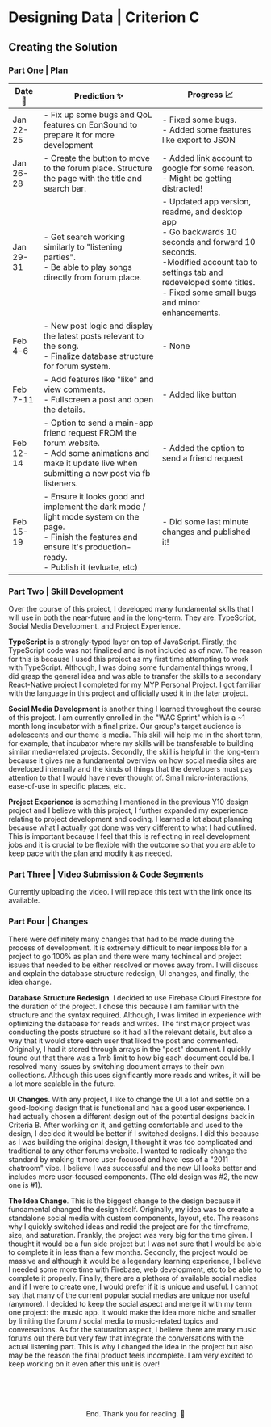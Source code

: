 # Designing Data | Criterion C
## Creating the Solution
### Part One | Plan

| Date 📅| Prediction ✨ | Progress 📈 |
| - | - | - |
| Jan 22-25 | - Fix up some bugs and QoL features on EonSound to prepare it for more development | - Fixed some bugs. <br> - Added some features like export to JSON|
| Jan 26-28 | - Create the button to move to the forum place. Structure the page with the title and search bar. | - Added link account to google for some reason. <br> - Might be getting distracted! |
| Jan 29-31 | - Get search working similarly to "listening parties". <br>- Be able to play songs directly from forum place. | - Updated app version, readme, and desktop app <br>- Go backwards 10 seconds and forward 10 seconds.<br>-Modified account tab to settings tab and redeveloped some titles.<br>- Fixed some small bugs and minor enhancements. | Feb 1-3 | - Handle forum section where opening a song would change the UI drastically.<br>- Create new post button | |
| Feb 4-6 | - New post logic and display the latest posts relevant to the song. <br> - Finalize database structure for forum system. | - None|
| Feb 7-11 | - Add features like "like" and view comments.<br>- Fullscreen a post and open the details. | - Added like button |
| Feb 12-14 | - Option to send a main-app friend request FROM the forum website. <br>- Add some animations and make it update live when submitting a new post via fb listeners. |  - Added the option to send a friend request |
| Feb 15-19 | - Ensure it looks good and implement the dark mode / light mode system on the page.<br>-  Finish the features and ensure it's production-ready. <br>- Publish it (evluate, etc)|  - Did some last minute changes and published it!  |

### Part Two | Skill Development

Over the course of this project, I developed many fundamental skills that I will use in both the near-future and in the long-term. They are: TypeScript, Social Media Development, and Project Experience. 

<b>TypeScript</b> is a strongly-typed layer on top of JavaScript. Firstly, the TypeScript code was not finalized and is not included as of now. The reason for this is because I used this project as my first time attempting to work with TypeScript. Although, I was doing some fundamental things wrong, I did grasp the general idea and was able to transfer the skills to a secondary React-Native project I completed for my MYP Personal Project. I got familiar with the language in this project and officially used it in the later project.  

<b>Social Media Development</b> is another thing I learned throughout the course of this project. I am currently enrolled in the "WAC Sprint" which is a ~1 month long incubator with a final prize. Our group's target audience is adolescents and our theme is media. This skill will help me in the short term, for example, that incubator where my skills will be transferable to building similar media-related projects. Secondly, the skill is helpful in the long-term because it gives me a fundamental overview on how social media sites are developed internally and the kinds of things that the developers must pay attention to that I would have never thought of. Small micro-interactions, ease-of-use in specific places, etc.

<b>Project Experience</b> is something I mentioned in the previous Y10 design project and I believe with this project, I further expanded my experience relating to project development and coding. I learned a lot about planning because what I actually got done was very different to what I had outlined. This is important because I feel that this is reflecting in real development jobs and it is crucial to be flexible with the outcome so that you are able to keep pace with the plan and modify it as needed. 

### Part Three | Video Submission & Code Segments
Currently uploading the video. I will replace this text with the link once its available.

### Part Four | Changes
There were definitely many changes that had to be made during the process of development. It is extremely difficult to near impossible for a project to go 100% as plan and there were many techincal and project issues that needed to be either resolved or moves away from. I will discuss and explain the database structure redesign, UI changes, and finally, the idea change. 

<b>Database Structure Redesign</b>. I decided to use Firebase Cloud Firestore for the duration of the project. I chose this because I am familiar with the structure and the syntax required. Although, I was limited in experience with optimizing the database for reads and writes. The first major project was conducting the posts structure so it had all the relevant details, but also a way that it would store each user that liked the post and commented. Originally, I had it stored through arrays in the "post" document. I quickly found out that there was a 1mb limit to how big each document could be. I resolved many issues by switching document arrays to their own collections. Although this uses significantly more reads and writes, it will be a lot more scalable in the future. 

<b>UI Changes</b>. With any project, I like to change the UI a lot and settle on a good-looking design that is functional and has a good user experience. I had actually chosen a different design out of the potential designs back in Criteria B. After working on it, and getting comfortable and used to the design, I decided it would be better if I switched designs. I did this because as I was building the original design, I thought it was too complicated and traditional to any other forums website. I wanted to radically change the standard by making it more user-focused and have less of a "2011 chatroom" vibe. I believe I was successful and the new UI looks better and includes more user-focused components. (The old design was #2, the new one is #1).

<b>The Idea Change</b>. This is the biggest change to the design because it fundamental changed the design itself. Originally, my idea was to create a standalone social media with custom components, layout, etc. The reasons why I quickly switched ideas and redid the project are for the timeframe, size, and saturation. Frankly, the project was very big for the time given. I thought it would be a fun side project but I was not sure that I would be able to complete it in less than a few months. Secondly,  the project would be massive and although it would be a legendary learning experience, I believe I needed some more time with Firebase, web development, etc to be able to complete it properly. Finally, there are a plethora of available social medias and if I were to create one, I would prefer if it is unique and useful. I cannot say that many of the current popular social medias are unique nor useful (anymore). I decided to keep the social aspect and merge it with my term one project: the music app. It would make the idea more niche and smaller by limiting the forum / social media to music-related topics and conversations. As for the saturation aspect, I believe there are many music forums out there but very few that integrate the conversations with the actual listening part. This is why I changed the idea in the project but also may be the reason the final product feels incomplete. I am very excited to keep working on it even after this unit is over!


<center>
<br><br><br><br>
End. Thank you for reading. 🌴
</center>